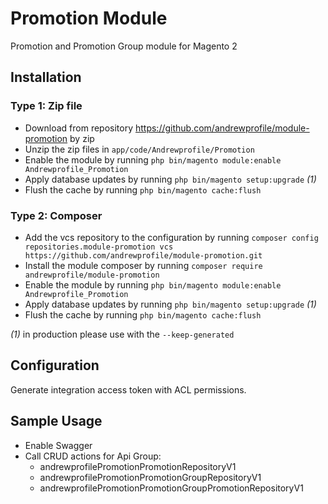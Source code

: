 # Promotion Module 

Promotion and Promotion Group module for Magento 2

## Installation

### Type 1: Zip file

- Download from repository https://github.com/andrewprofile/module-promotion by zip
- Unzip the zip files in `app/code/Andrewprofile/Promotion`
- Enable the module by running `php bin/magento module:enable Andrewprofile_Promotion`
- Apply database updates by running `php bin/magento setup:upgrade` _(1)_
- Flush the cache by running `php bin/magento cache:flush`

### Type 2: Composer

- Add the vcs repository to the configuration by running `composer config repositories.module-promotion vcs https://github.com/andrewprofile/module-promotion.git`
- Install the module composer by running `composer require andrewprofile/module-promotion`
- Enable the module by running `php bin/magento module:enable Andrewprofile_Promotion`
- Apply database updates by running `php bin/magento setup:upgrade` _(1)_
- Flush the cache by running `php bin/magento cache:flush`

_(1)_ in production please use with the `--keep-generated`

## Configuration

Generate integration access token with ACL permissions.

## Sample Usage

- Enable Swagger
- Call CRUD actions for Api Group:
  - andrewprofilePromotionPromotionRepositoryV1
  - andrewprofilePromotionPromotionGroupRepositoryV1
  - andrewprofilePromotionPromotionGroupPromotionRepositoryV1 
